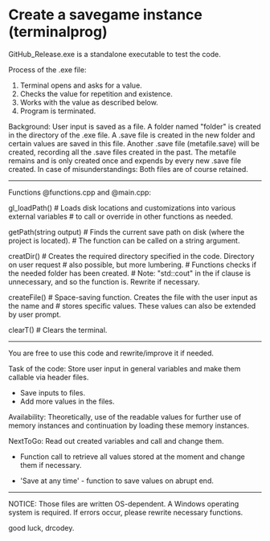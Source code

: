 # Create a savegame instance (terminalprog)

GitHub_Release.exe is a standalone executable to test the code.

Process of the .exe file:
1. Terminal opens and asks for a value.
2. Checks the value for repetition and existence.
3. Works with the value as described below.
4. Program is terminated.

Background:
User input is saved as a file. A folder named "folder" is created in the directory of the .exe file.
A .save file is created in the new folder and certain values are saved in this file.
Another .save file (metafile.save) will be created, recording all the .save files created in the past. 
The metafile remains and is only created once and expends by every new .save file created.
In case of misunderstandings: Both files are of course retained.

_________________________________________________________________

Functions @functions.cpp and @main.cpp:

gl_loadPath() # Loads disk locations and customizations into various external variables 
              # to call or override in other functions as needed.
              
getPath(string output) # Finds the current save path on disk (where the project is located). 
                       # The function can be called on a string argument.

creatDir() # Creates the required directory specified in the code. Directory on user request 
           # also possible, but more lumbering.
           # Functions checks if the needed folder has been created.
           # Note: "std::cout" in the if clause is unnecessary, and so the function is. Rewrite if necessary.

createFile() # Space-saving function. Creates the file with the user input as the name and 
             # stores specific values. These values can also be extended by user prompt.

clearT() # Clears the terminal.

_________________________________________________________________


You are free to use this code and rewrite/improve it if needed.

Task of the code: 
Store user input in general variables and make them callable via header files.

- Save inputs to files.
- Add more values in the files.

Availability:
Theoretically, use of the readable values for further use of memory instances and continuation by loading these memory instances.

NextToGo:
Read out created variables and call and change them.

+ Function call to retrieve all values stored at the moment and change them if necessary.

+ 'Save at any time' - function to save values on abrupt end.

_________________________________________________________________

NOTICE: Those files are written OS-dependent. A Windows operating system is required. If errors occur, please rewrite necessary functions.



good luck,
drcodey.
